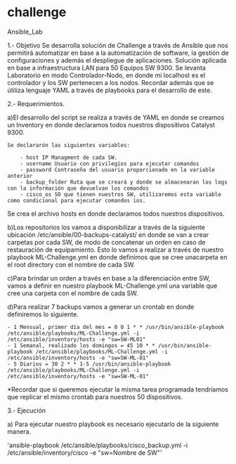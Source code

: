 # challenge
Ansible_Lab


1.- Objetivo
Se desarrolla solución de Challenge a través de Ansible que nos permitirá automatizar en base a la automatización de software, la gestión de configuraciones
y además el despliegue de aplicaciones. Solución aplicada en base a infraestructura LAN para 50 Equipos SW 9300. Se levanta Laboratorio en modo Controlador-Nodo,
en donde mi localhost es el controlador y los SW pertenecen a los nodos. Recordar además que se útiliza lenguaje YAML a través de playbooks para el desarrollo de este.

2.- Requerimientos.

a)El desarrollo del script se realiza a través de YAML en donde se creamos un Inventory en donde declaramos todos nuestros dispositivos Catalyst 9300. 

	Se declararón las siguientes variables:

		- host IP Managment de cada SW.
		- username Usuario con privilegios para ejecutar comandos
		- password Contraseña del usuario proporcionado en la variable anterior
		- backup_folder Ruta que se creará y donde se almacenaran los logs con la información que devuelvan los comandos
		- cisco_os SO que tienen nuestros SW, utilizaremos esta variable como condicional para ejecutar comandos ios.

Se crea el archivo hosts en donde declaramos todos nuestros dispositivos.

b)Los repositorios los vamos a disponibilizar a través de la siguiente ubicación /etc/ansible/00-backups-catalyst/ en donde se van a crear carpetas por cada SW, de modo de concatenar un orden en caso de restauración de equipamiento. Esto lo vamos a realizar a través de nuestro playbook ML-Challenge.yml en donde definimos que se cree unacarpeta en el root directory con el nombre de cada SW.

c)Para brindar un orden a través en base a la diferenciación entre SW, vamos a definir en nuestro playbook ML-Challenge.yml una variable que cree una carpeta con el nombre de cada SW.

d)Para realizar 7 backups vamos a generar un crontab en donde definiremos lo siguiente.

	- 1 Mensual, primer día del mes = 0 0 1 * * /usr/bin/ansible-playbook /etc/ansible/playbooks/ML-Challenge.yml -i /etc/ansible/inventory/hosts -e "sw=SW-ML01" 
	- 1 Semanal, realizado los domingos = 45 10 * * /usr/bin/ansible-playbook /etc/ansible/playbooks/ML-Challenge.yml -i /etc/ansible/inventory/hosts -e "sw=SW-ML-01"
	- 5 Diarios = 30 2 * * 1-5 /usr/bin/ansible-playbook /etc/ansible/playbooks/ML-Challenge.yml -i /etc/ansible/inventory/hosts -e "sw=SW-ML-01"

*Recordar que si queremos ejecutar la misma tarea programada tendríamos que replicar el mismo crontab para nuestros 50 dispositivos.

3.- Ejecución

a) Para ejecutar nuestro playbook es necesario ejecutarlo de la siguiente manera. 

'ansible-playbook /etc/ansible/playbooks/cisco_backup.yml -i /etc/ansible/inventory/cisco -e "sw=Nombre de SW"'

 

